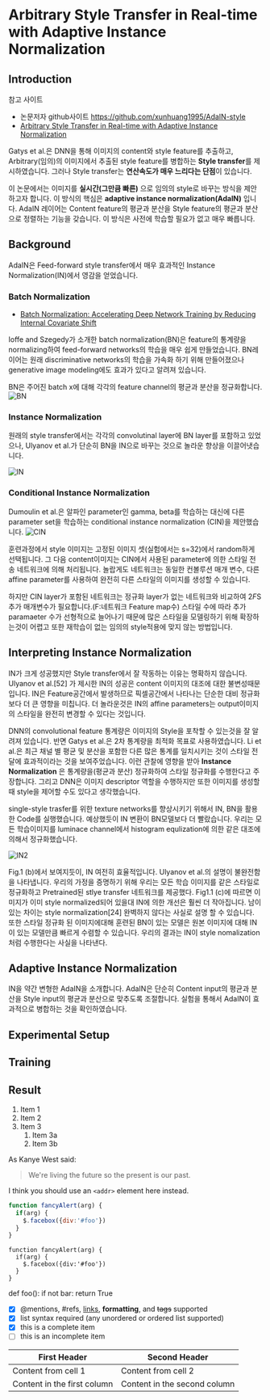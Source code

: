 # Arbitrary Style Transfer in Real-time with Adaptive Instance Normalization
## Introduction

참고 사이트

* 논문저자 github사이트 https://github.com/xunhuang1995/AdaIN-style
* [Arbitrary Style Transfer in Real-time with Adaptive Instance Normalization](https://towardsdatascience.com/fast-and-arbitrary-style-transfer-40e29d308dd3)

Gatys et al.은 DNN을 통해 이미지의 content와 style feature를 추출하고,
Arbitrary(임의)의 이미지에서 추출된 style feature를 병합하는 **Style transfer**를 제시하였습니다.
그러나 Style transfer는 **연산속도가 매우 느리다는 단점**이 있습니다. 

이 논문에서는 이미지를 **실시간(그만큼 빠른)** 으로 임의의 style로 바꾸는 방식을 제안하고자 합니다. 
이 방식의 핵심은 __adaptive instance normalization(AdaIN)__ 입니다. 
AdaIN 레이어는 Content feature의 평균과 분산을 Style feature의 평균과 분산으로 정렬하는 기능을 갖습니다. 
이 방식은 사전에 학습할 필요가 없고 매우 빠릅니다. 

## Background
AdaIN은 Feed-forward style transfer에서 매우 효과적인 Instance Normalization(IN)에서 영감을 얻었습니다.

### Batch Normalization
* [Batch Normalization: Accelerating Deep Network Training by Reducing Internal Covariate Shift](https://arxiv.org/abs/1502.03167)

Ioffe and Szegedy가 소개한 batch normalization(BN)은 feature의 통계량을 normalizing하여 feed-forward networks의 학습을 매우 쉽게 만들었습니다.
BN레이어는 원래 discriminative networks의 학습을 가속화 하기 위해 만들어졌으나 generative image modeling에도 효과가 있다고 알려져 있습니다. 

BN은 주어진 batch x에 대해 각각의 feature channel의 평균과 분산을 정규화합니다. 
![BN](https://user-images.githubusercontent.com/8110442/100293752-0c39a080-2fc8-11eb-8dba-bc4bc4352572.png)

### Instance Normalization
원래의 style transfer에서는 각각의 convolutinal layer에 BN layer를 포함하고 있었으나,
Ulyanov et al.가 단순히 BN을 IN으로 바꾸는 것으로 놀라운 향상을 이끌어냇습니다. 

![IN](https://user-images.githubusercontent.com/8110442/100295018-d1d20280-2fcb-11eb-8e76-1b1d7aa4c60a.png)

### Conditional Instance Normalization
Dumoulin et al.은 알파인 parameter인 gamma, beta를 학습하는 대신에 다른 parameter set을 학습하는 conditional instance normalization (CIN)을 제안했습니다. 
![CIN](https://user-images.githubusercontent.com/8110442/100295468-085c4d00-2fcd-11eb-8e44-92f79efcfd3c.png)

훈련과정에서 style 이미지는 고정된 이미지 셋(실험에서는 s=32)에서 random하게 선택됩니다.
그 다음 content이미지는 CIN에서 사용된 parameter에 의한 스타일 전송 네트워크에 의해 처리됩니다. 
놀랍게도 네트워크는 동일한 컨볼루션 매개 변수, 다른 affine parameter를 사용하여 완전히 다른 스타일의 이미지를 생성할 수 있습니다. 

하지만 CIN layer가 포함된 네트워크는 정규화 layer가 없는 네트워크와 비교하여 2*F*S 추가 매개변수가 필요합니다.(F:네트워크 Feature map수)
스타일 수에 따라 추가 paramaeter 수가 선형적으로 늘어나기 때문에 많은 스타일을 모델링하기 위해 확장하는것이 어렵고 또한 재학습이 없는 임의의 style적용에 맞지 않는 방법입니다.  

## Interpreting Instance Normalization

IN가 크게 성공했지만 Style transfer에서 잘 작동하는 이유는 명확하지 않습니다. 
Ulyanov et al.[52] 가 제시한 IN의 성공은 content 이미지의 대조에 대한 불변성때문입니다. IN은 Feature공간에서 발생하므로 픽셀공간에서 나타나는 단순한 대비 정규화보다 더 큰 영향을 미칩니다. 더 놀라운것은 IN의 affine parameters는 output이미지의 스타일을 완전히 변경할 수 있다는 것입니다. 

DNN의 convolutional feature 통계량은 이미지의 Style을 포착할 수 있는것을 잘 알려져 있습니다.
반면 Gatys et al.은 2차 통계량을 최적화 목표로 사용하였습니다. Li et al.은 최근 채널 별 평균 및 분산을 포함한 다른 많은 통계를 일치시키는 것이 스타일 전달에 효과적이라는 것을 보여주었습니다. 
이런 관찰에 영향을 받아 **Instance Normalization** 은 통계량을(평균과 분산) 정규화하여 스타일 정규화를 수행한다고 주장합니다. 
그리고 DNN은 이미지 descriptor 역할을 수행하지만 또한 이미지를 생성할때 style을 제어할 수도 있다고 생각했습니다. 

single-style trasfer를 위한 texture networks를 향상시키기 위해서 IN, BN을 활용한 Code를 실행했습니다. 
예상했듯이 IN 변환이 BN모델보다 더 빨랐습니다. 
우리는 모든 학습이미지를 luminace channel에서 histogram equlization에 의한 같은 대조에 의해서 정규화했습니다. 

![IN2](https://user-images.githubusercontent.com/8110442/100295022-d4345c80-2fcb-11eb-949c-27d391862ee7.png)

Fig.1 (b)에서 보여지듯이, IN 여전히 효율적입니다. Ulyanov et al.의 설명이 불완전함을 나타냅니다. 
우리의 가정을 증명하기 위해 우리는 모든 학습 이미지를 같은 스타일로 정규화하고 Pretrained된 stlye transfer 네트워크를 제공했다. 
Fig1.1 (c)에 따르면 이미지가 이미 style normalized되어 있을대 IN에 의한 개선은 훨씬 더 작아집니다. 
남이있는 차이는 style normalization[24] 완벽하지 않다는 사실로 설명 할 수 있습니다. 
또한 스타일 정규화 된 이미지에대해 훈련된 BN이 있는 모델은 원본 이미지에 대해 IN이 있는 모델만큼 빠르게 수렴할 수 있습니다. 
우리의 결과는 IN이 style nomalization처럼 수행한다는 사실을 나타낸다. 

## Adaptive Instance Normalization


IN을 약간 변형한 AdaIN을 소개합니다. AdaIN은 단순히 Content input의 평균과 분산을 Style input의 평균과 분산으로 맞추도록 조절합니다.
실험을 통해서 AdaIN이 효과적으로 병합하는 것을 확인하였습니다. 



## Experimental Setup
## Training
## Result


  
1. Item 1
1. Item 2
1. Item 3
   1. Item 3a
   1. Item 3b
  
  

As Kanye West said:

> We're living the future so
> the present is our past.

I think you should use an
`<addr>` element here instead.

```javascript
function fancyAlert(arg) {
  if(arg) {
    $.facebox({div:'#foo'})
  }
}
```

    function fancyAlert(arg) {
      if(arg) {
        $.facebox({div:'#foo'})
      }
    }
    
    
def foo():
    if not bar:
        return True

- [x] @mentions, #refs, [links](), **formatting**, and <del>tags</del> supported
- [x] list syntax required (any unordered or ordered list supported)
- [x] this is a complete item
- [ ] this is an incomplete item

First Header | Second Header
------------ | -------------
Content from cell 1 | Content from cell 2
Content in the first column | Content in the second column
